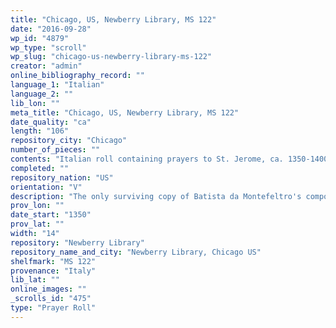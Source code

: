 ```yaml
---
title: "Chicago, US, Newberry Library, MS 122"
date: "2016-09-28"
wp_id: "4879"
wp_type: "scroll"
wp_slug: "chicago-us-newberry-library-ms-122"
creator: "admin"
online_bibliography_record: ""
language_1: "Italian"
language_2: ""
lib_lon: ""
meta_title: "Chicago, US, Newberry Library, MS 122"
date_quality: "ca"
length: "106"
repository_city: "Chicago"
number_of_pieces: ""
contents: "Italian roll containing prayers to St. Jerome, ca. 1350-1400."
completed: ""
repository_nation: "US"
orientation: "V"
description: "The only surviving copy of Batista da Montefeltro's compositions in roll format and the only copy to include an illumination."
prov_lon: ""
date_start: "1350"
prov_lat: ""
width: "14"
repository: "Newberry Library"
repository_name_and_city: "Newberry Library, Chicago US"
shelfmark: "MS 122"
provenance: "Italy"
lib_lat: ""
online_images: ""
_scrolls_id: "475"
type: "Prayer Roll"
---
```



